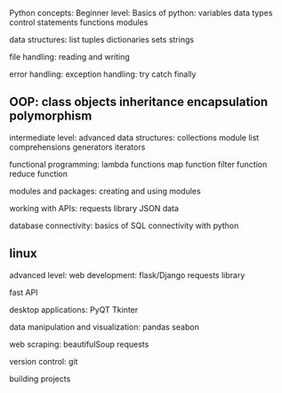 Python concepts:
Beginner level:
Basics of python:
variables
data types
control statements
functions
modules

data structures:
list
tuples
dictionaries
sets
strings

file handling:
reading and writing

error handling:
exception handling:
try
catch
finally

OOP:
class
objects
inheritance
encapsulation
polymorphism
-----------------------
intermediate level:
advanced data structures:
collections module
list comprehensions
generators
iterators

functional programming:
lambda functions
map function
filter function
reduce function

modules and packages:
creating and using modules

working with APIs:
requests library
JSON data

database connectivity:
basics of SQL
connectivity with python

linux
-------------------------
advanced level:
web development:
flask/Django
requests library

fast API

desktop applications:
PyQT
Tkinter

data manipulation and visualization:
pandas
seabon

web scraping:
beautifulSoup
requests

version control:
git

building projects
